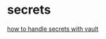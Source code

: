 # secrets

[how to handle secrets with vault](https://medium.com/@lingxiankong/vault-integration-with-kubernetes-access-secrets-be2e59c171ba)